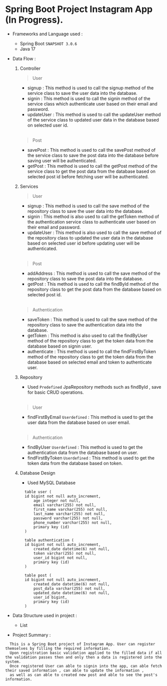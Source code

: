 # Spring Boot Project Instagram App (In Progress).

- Frameworks and Language used :
  - Spring Boot `SNAPSHOT 3.0.6`
  - Java 17

- Data Flow :
  1. Controller
      <br/>
      > User
      - signup : This method is used to call the signup method of the service class to save the user data into the database.
      - signin : This method is used to call the signin method of the service class which authenticate user based on their email and password.
      - updateUser : This method is used to call the updateUser method of the service class to updated user data in the database based on selected user id.
       
      <br/>
      
      > Post
      - savePost : This method is used to call the savePost method of the service class to save the post data into the database before saving user will be authenticated.
      - getPost :  This method is used to call the getPost method of the service class to get the post data from the database based on selected post id before fetching user will be authenticated.
        
  2. Services
      <br/>
      > User
      - signup : This method is used to call the save method of the repository class to save the user data into the database.
      - signin :  This method is also used to call the getToken method of the authentication service class to authenticate user based on their email and password.
      - updateUser :  This method is also used to call the save method of the repository class to updated the user data in the database based on selected user id before updating user will be authenticated.
     
      <br/>
      
      > Post
      - addAddress : This method is used to call the save method of the repository class to save the post data into the database.
      - getPost :  This method is used to call the findById method of the repository class to get the post data from the database based on selected post id.
      
      <br/>
      
      > Authentication
      - saveToken : This method is used to call the save method of the repository class to save the authentication data into the database.
      - getToken :  This method is also used to call the findByUser method of the repository class to get the token data from the database based on signin user.
      - authenticate : This method is used to call the findFirstByToken method of the repository class to get the token data from the database based on selected email and token to authenticate user.
      
  3. Repository
      - Used `Predefined` JpaRepository methods such as findById , save for basic CRUD operations.
      
      <br/>
      
      > User
      - findFirstByEmail `Userdefined` : This method is used to get the user data from the database based on user email.
       
      <br/>
      
      > Authentication
      - findByUser `Userdefined` : This method is used to get the authentication data from the database based on user.
      - findFirstByToken `Userdefined` : This method is used to get the token data from the database based on token.
      
  4. Database Design
      - Used MySQL Database
      ```
      	table user (
       	id bigint not null auto_increment,
        	age integer not null,
        	email varchar(255) not null,
        	first_name varchar(255) not null,
        	last_name varchar(255) not null,
        	password varchar(255) not null,
        	phone_number varchar(255) not null,
        	primary key (id)
    	)
      
       	table authentication (
       	id bigint not null auto_increment,
        	created_date datetime(6) not null,
        	token varchar(255) not null,
        	user_id bigint not null,
        	primary key (id)
    	)
    	
		table post (
       	id bigint not null auto_increment,
        	created_date datetime(6) not null,
        	post_data varchar(255) not null,
        	updated_date datetime(6) not null,
        	user_id bigint,
        	primary key (id)
    	)
      ```
   
- Data Structure used in project :
  - List

- Project Summary :
```
  This is a Spring Boot project of Instagram App. User can register themselves by filling the required information.
  Upon registration basic validation applied to the filled data if all the validation passes then and only then a data is registered into the system.
  Once registered User can able to signin into the app, can able fetch their saved information , can able to update the information ,
  as well as can able to created new post and able to see the post's information.
```
